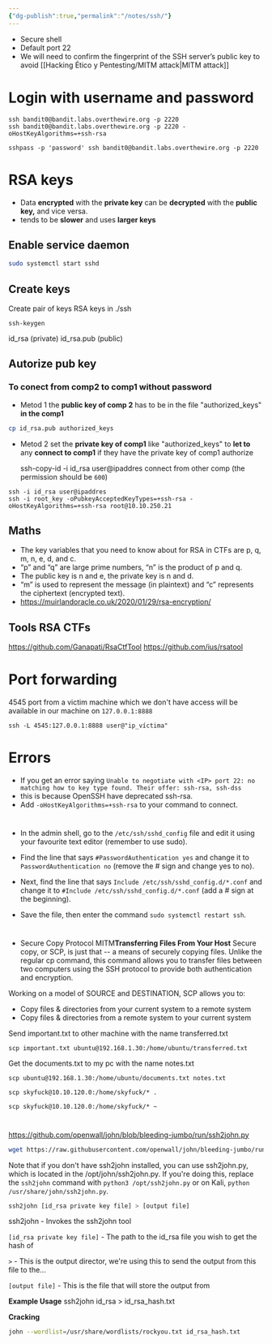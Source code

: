 ```yaml
---
{"dg-publish":true,"permalink":"/notes/ssh/"}
---
```


- Secure shell
- Default port 22
- We will need to confirm the fingerprint of the SSH server’s public key to avoid [[Hacking Ético y Pentesting/MITM attack\|MITM attack]]
# Login with username and password
```shell
ssh bandit0@bandit.labs.overthewire.org -p 2220
ssh bandit0@bandit.labs.overthewire.org -p 2220 -oHostKeyAlgorithms=+ssh-rsa
```

```shell
sshpass -p 'password' ssh bandit0@bandit.labs.overthewire.org -p 2220
```
# RSA keys
- Data **encrypted** with the **private key** can be **decrypted** with the **public key,** and vice versa.
- tends to be **slower** and uses **larger keys**
## Enable service daemon
```sh
sudo systemctl start sshd
```
## Create keys
Create pair of keys RSA keys in ./ssh
```shell
ssh-keygen
```
id_rsa (private)
id_rsa.pub (public)
## Autorize pub key
### To conect from comp2 to comp1 without password
- Metod 1
 the **public key of comp 2** has to be in the file "authorized_keys" **in the comp1**
```sh
cp id_rsa.pub authorized_keys
```
-  Metod 2
set the **private key of comp1**  like "authorized_keys" to **let to** any **connect to comp1** if they have the private key of comp1
authorize

	ssh-copy-id -i id_rsa user@ipaddres
connect from other comp (the permission should be `600`)
```shell
ssh -i id_rsa user@ipaddres
ssh -i root_key -oPubkeyAcceptedKeyTypes=+ssh-rsa -oHostKeyAlgorithms=+ssh-rsa root@10.10.250.21
```
## Maths
- The key variables that you need to know about for RSA in CTFs are p, q, m, n, e, d, and c.
- “p” and “q” are large prime numbers, “n” is the product of p and q.
- The public key is n and e, the private key is n and d.
- “m” is used to represent the message (in plaintext) and “c” represents the ciphertext (encrypted text).
- https://muirlandoracle.co.uk/2020/01/29/rsa-encryption/

## Tools RSA CTFs
https://github.com/Ganapati/RsaCtfTool
https://github.com/ius/rsatool
# Port forwarding
4545 port from a victim machine which we don't have access will be available in our machine on `127.0.0.1:8888`
```shell
ssh -L 4545:127.0.0.1:8888 user@"ip_víctima"
```
# Errors
- If you get an error saying `Unable to negotiate with <IP> port 22: no matching how to key type found. Their offer: ssh-rsa, ssh-dss` 
- this is because OpenSSH have deprecated ssh-rsa. 
- Add `-oHostKeyAlgorithms=+ssh-rsa` to your command to connect.
# 
<div class="transclusion internal-embed is-loaded"><div class="markdown-embed">



- In the admin shell, go to the `/etc/ssh/sshd_config` file and edit it using your favourite text editor (remember to use sudo). 
- Find the line that says `#PasswordAuthentication yes` and change it to `PasswordAuthentication no` (remove the # sign and change yes to no).

- Next, find the line that says `Include /etc/ssh/sshd_config.d/*.conf` and change it to `#Include /etc/ssh/sshd_config.d/*.conf` (add a # sign at the beginning). 
- Save the file, then enter the command `sudo systemctl restart ssh`.

</div></div>

# 
<div class="transclusion internal-embed is-loaded"><div class="markdown-embed">



- Secure Copy Protocol
MITM**Transferring Files From Your Host**
Secure copy, or SCP, is just that -- a means of securely copying files. Unlike the regular cp command, this command allows you to transfer files between two computers using the SSH protocol to provide both authentication and encryption.

Working on a model of SOURCE and DESTINATION, SCP allows you to:

- Copy files & directories from your current system to a remote system
- Copy files & directories from a remote system to your current system

Send important.txt to other machine with the name transferred.txt
```shell
scp important.txt ubuntu@192.168.1.30:/home/ubuntu/transferred.txt
```

Get the documents.txt to my pc with the name notes.txt
```shell
scp ubuntu@192.168.1.30:/home/ubuntu/documents.txt notes.txt
```
```shell
scp skyfuck@10.10.120.0:/home/skyfuck/* .
```
```shell
scp skyfuck@10.10.120.0:/home/skyfuck/* ~
```


</div></div>

# 
<div class="transclusion internal-embed is-loaded"><div class="markdown-embed">



# 
<div class="transclusion internal-embed is-loaded"><div class="markdown-embed">



https://github.com/openwall/john/blob/bleeding-jumbo/run/ssh2john.py
```sh
wget https://raw.githubusercontent.com/openwall/john/bleeding-jumbo/run/ssh2john.py
```
Note that if you don't have ssh2john installed, you can use ssh2john.py, which is located in the /opt/john/ssh2john.py. If you're doing this, replace the `ssh2john` command with `python3 /opt/ssh2john.py` or on Kali, `python /usr/share/john/ssh2john.py`.
```sh
ssh2john [id_rsa private key file] > [output file]
```

ssh2john - Invokes the ssh2john tool  

`[id_rsa private key file]` - The path to the id_rsa file you wish to get the hash of

`>` - This is the output director, we're using this to send the output from this file to the...  

`[output file]` - This is the file that will store the output from

**Example Usage**
ssh2john id_rsa > id_rsa_hash.txt

**Cracking**

``` bash
john --wordlist=/usr/share/wordlists/rockyou.txt id_rsa_hash.txt
```



</div></div>


</div></div>
